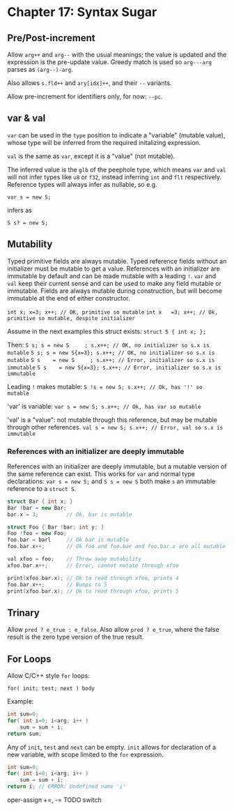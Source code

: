 # Chapter 17: Syntax Sugar


## Pre/Post-increment

Allow `arg++` and `arg--` with the usual meanings; the value is updated and the
expression is the pre-update value.  Greedy match is used so `arg---arg` parses
as `(arg--)-arg`.

Also allows `s.fld++` and `ary[idx]++`, and their `--` variants.

Allow pre-increment for identifiers only, for now: `--pc`.


## var & val

`var` can be used in the `type` position to indicate a "variable" (mutable
value), whose type will be inferred from the required initalizing expression.

`val` is the same as `var`, except it is a "value" (not mutable).

The inferred value is the `glb` of the peephole type, which means `var` and
`val` will not infer types like `u8` or `f32`, instead inferring `int` and
`flt` respectively.  Reference types will always infer as nullable, so e.g. 

`var s = new S;` 

infers as

`S s? = new S;`


## Mutability

Typed primitive fields are always mutable.  Typed reference fields without an
initializer must be mutable to get a value.  References with an initializer are
immutable by default and can be made mutable with a leading `!`.  `var` and
`val` keep their current sense and can be used to make any field mutable or
immutable.  Fields are always mutable during construction, but will become
immutable at the end of either constructor.

`int x; x=3; x++; // OK, primitive so mutable`
`int x   =3; x++; // Ok, primitive so mutable, despite initializer`

Assume in the next examples this struct exists:
`struct S { int x; };`

Then:
`S s; s = new S     ; s.x++; // OK, no initializer so s.x is   mutable`
`S s; s = new S{x=3}; s.x++; // OK, no initializer so s.x is   mutable`
`S s    = new S     ; s.x++; // Error, initializer so s.x is immutable`
`S s    = new S{x=3}; s.x++; // Error, initializer so s.x is immutable`

Leading `!` makes mutable:
`S !s = new S; s.x++; // Ok, has '!' so mutable`

'var' is variable:
`var s = new S; s.x++; // Ok, has var so mutable`

'val' is a "value": not mutable through this reference, but may be mutable
through other references.
`val s = new S; s.x++; // Error, val so s.x is immutable`



### References with an initializer are deeply immutable

References with an initializer are deeply immutable, but a mutable version of
the same reference can exist.  This works for `var` and normal type
declarations: `var s = new S;` and `S s = new S` both make `s` an 
immutable reference to a `struct S`.


```cpp
struct Bar { int x; }
Bar !bar = new Bar;
bar.x = 3;         // Ok, bar is mutable

struct Foo { Bar !bar; int y; }
Foo !foo = new Foo;
foo.bar = barl     // Ok bar is mutable
foo.bar.x++;       // Ok foo and foo.bar and foo.bar.x are all mutable

val xfoo = foo;    // Throw away mutability
xfoo.bar.x++;      // Error, cannot mutate through xfoo

print(xfoo.bar.x); // Ok to read through xfoo, prints 4
foo.bar.x++;       // Bumps to 5
print(xfoo.bar.x); // Ok to read through xfoo, prints 5
```




## Trinary

Allow `pred ? e_true : e_false`.  Also allow `pred ? e_true`, where the false result
is the zero type version of the true result.


## For Loops

Allow C/C++ style `for` loops:

`for( init; test; next ) body`

Example:

```cpp
int sum=0;
for( int i=0; i<arg; i++ )
    sum = sum + i;
return sum;
```

Any of `init`, `test` and `next` can be empty.
`init` allows for declaration of a new variable, with scope limited to the `for` expression.

```cpp
int sum=0;
for( int i=0; i<arg; i++ )
    sum = sum + i;
return i; // ERROR: Undefined name 'i'
```



oper-assign +=, -=
TODO
switch





